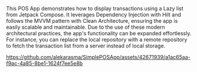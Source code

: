 This POS App demonstrates how to display transactions using a Lazy list from Jetpack Compose. It leverages Dependency Injection with Hilt and follows the MVVM pattern with Clean Architecture, ensuring the app is easily scalable and maintainable. Due to the use of these modern architectural practices, the app's functionality can be expanded effortlessly. For instance, you can replace the local repository with a remote repository to fetch the transaction list from a server instead of local storage.

https://github.com/alekarasma/SimplePOSApp/assets/42671939/a1ac65aa-f9ac-4a85-8be1-1624f7ee5e8b


